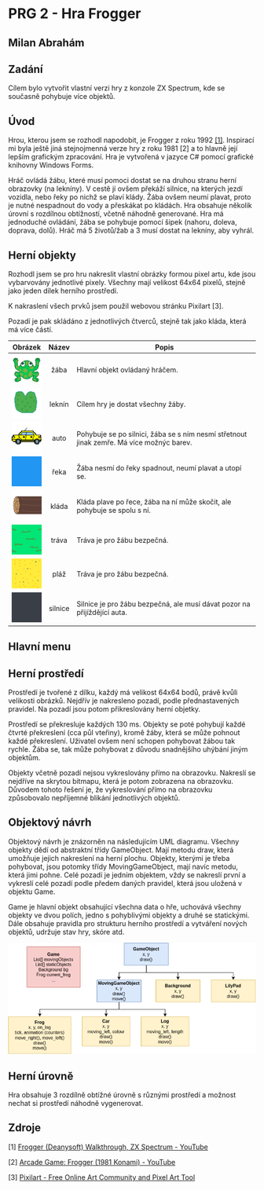 # PRG 2 - Hra Frogger

## Milan Abrahám

## Zadání

Cílem bylo vytvořit vlastní verzi hry z konzole ZX Spectrum, kde se současně pohybuje více objektů. 

## Úvod

Hrou, kterou jsem se rozhodl napodobit, je Frogger z roku 1992 [[1]](https://youtu.be/s8jgU0ehfho). Inspirací mi byla ještě jiná stejnojmenná verze hry z roku 1981 [2] a to hlavně její lepším grafickým zpracování. Hra je vytvořená v jazyce C# pomocí grafické knihovny Windows Forms. 

Hráč ovládá žábu, které musí pomoci dostat se na druhou stranu herní obrazovky (na lekníny). V cestě jí ovšem překáží silnice, na kterých jezdí vozidla, nebo řeky po nichž se plaví klády. Žába ovšem neumí plavat, proto je nutné nespadnout do vody a přeskákat po kládách. Hra obsahuje několik úrovní s rozdílnou obtížností, včetně náhodně generované. Hra má jednoduché ovládání, žába se pohybuje pomocí šipek (nahoru, doleva, doprava, dolů). Hráč má 5 životů/žab a 3 musí dostat na lekníny, aby vyhrál.

## Herní objekty

Rozhodl jsem se pro hru nakreslit vlastní obrázky formou pixel artu, kde jsou vybarvovány jednotlivé pixely. Všechny mají velikost 64x64 pixelů, stejně jako jeden dílek herního prostředí. 

K nakraslení všech prvků jsem použil webovou stránku Pixilart [3].

Pozadí je pak skládáno z jednotlivých čtverců, stejně tak jako kláda, která má více částí.

| Obrázek                                                                                                                        | Název   | Popis                                                                                    |
| ------------------------------------------------------------------------------------------------------------------------------ |:-------:| ---------------------------------------------------------------------------------------- |
| ![](https://github.com/milan252525/Frogger/blob/master/Frogger/Resources/frog.png?raw=true)                                    | žába    | Hlavní objekt ovládaný hráčem.                                                           |
| ![](https://github.com/milan252525/Frogger/blob/master/Frogger/Resources/lilypad.png?raw=true)                                 | leknín  | Cílem hry je dostat všechny žáby.                                                        |
| <img title="" src="https://raw.githubusercontent.com/milan252525/Frogger/master/Frogger/Resources/car_yellow_left.png" alt=""> | auto    | Pohybuje se po silnici, žába se s ním nesmí střetnout jinak zemře. Má více možnýc barev. |
| <img title="" src="https://github.com/milan252525/Frogger/blob/master/Frogger/Resources/river.png?raw=true" alt="">            | řeka    | Žába nesmí do řeky spadnout, neumí plavat a utopí se.                                    |
| <img title="" src="https://github.com/milan252525/Frogger/blob/master/Frogger/Resources/log_left.png?raw=true" alt="">         | kláda   | Kláda plave po řece, žába na ní může skočit, ale pohybuje se spolu s ní.                 |
| <img title="" src="https://github.com/milan252525/Frogger/blob/master/Frogger/Resources/grass.png?raw=true" alt="">            | tráva   | Tráva je pro žábu bezpečná.                                                              |
| <img title="" src="https://github.com/milan252525/Frogger/blob/master/Frogger/Resources/beach.png?raw=true" alt="">            | pláž    | Tráva je pro žábu bezpečná.                                                              |
| <img title="" src="https://github.com/milan252525/Frogger/blob/master/Frogger/Resources/road.png?raw=true" alt="">             | silnice | Silnice je pro žábu bezpečná, ale musí dávat pozor na přijíždějící auta.                 |

## Hlavní menu



## Herní prostředí

Prostředí je tvořené z dílku, každý má velikost 64x64 bodů, právě kvůli velikosti obrázků. Nejdřív je nakresleno pozadí, podle přednastavených pravidel. Na pozadí jsou potom přikreslovány herní objetky.

Prostředí se překresluje každých 130 ms. Objekty se poté pohybují každé čtvrté překreslení (cca půl vteřiny), kromě žáby, která se může pohnout každé překreslení. Uživatel ovšem není schopen pohybovat žábou tak rychle. Žába se, tak může pohybovat z důvodu snadnějšího uhýbání jiným objektům.

Objekty včetně pozadí nejsou vykreslovány přímo na obrazovku. Nakreslí se nejdříve na skrytou bitmapu, která je potom zobrazena na obrazovku. Důvodem tohoto řešení je, že vykreslování přímo na obrazovku způsobovalo nepříjemné blikání jednotlivých objektů.

## Objektový návrh

Objektový návrh je znázorněn na následujícím UML diagramu. Všechny objekty dědí od abstraktní třídy GameObject. Mají metodu draw, která umožňuje jejich nakreslení na herní plochu. Objekty, kterými je třeba pohybovat, jsou potomky třídy MovingGameObject, mají navíc metodu, která jimi pohne. Celé pozadí je jedním objektem, vždy se nakreslí první a vykreslí celé pozadí podle předem daných pravidel, která jsou uložená v objektu Game.

Game je hlavní objekt obsahující všechna data o hře, uchovává všechny objekty ve dvou polích, jedno s pohyblivými objekty a druhé se statickými. Dále obsahuje pravidla pro strukturu herního prostředí a vytváření nových objektů, udržuje stav hry, skóre atd. 

<div>
<img src="https://github.com/milan252525/Frogger/blob/master/docs/uml_frogger.png?raw=true">
</div>

## Herní úrovně

Hra obsahuje 3 rozdílně obtížné úrovně s různými prostředí a možnost nechat si prostředí náhodně vygenerovat.

## Zdroje

[1] [Frogger (Deanysoft) Walkthrough, ZX Spectrum - YouTube](https://youtu.be/s8jgU0ehfho)

[2] [Arcade Game: Frogger (1981 Konami) - YouTube](https://youtu.be/WNrz9_Fe-Us)

[3] [Pixilart - Free Online Art Community and Pixel Art Tool](https://www.pixilart.com/)


